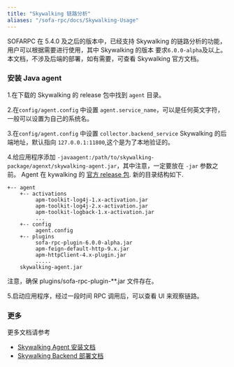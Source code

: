 ```yaml
---
title: "Skywalking 链路分析"
aliases: "/sofa-rpc/docs/Skywalking-Usage"
---
```



SOFARPC 在 5.4.0 及之后的版本中，已经支持 Skywalking 的链路分析的功能，用户可以根据需要进行使用，其中 Skywalking 的版本
要求`6.0.0-alpha`及以上。本文档，不涉及后端的部署，如有需要，可查看 Skywalking 官方文档。


### 安装 Java agent
1.在下载的 Skywalking 的 release 包中找到 `agent` 目录。

2.在`config/agent.config` 中设置 `agent.service_name`，可以是任何英文字符，一般可以设置为自己的系统名。

3.在`config/agent.config` 中设置 `collector.backend_service` Skywalking 的后端地址，默认指向 `127.0.0.1:11800`,这个是为了本地验证的。

4.给应用程序添加 `-javaagent:/path/to/skywalking-package/agenxt/skywalking-agent.jar`，其中注意，一定要放在 `-jar` 参数之前。
Agent 在 kywalking 的 [官方 release 包](http://skywalking.apache.org/downloads/). 新的目录结构如下.
```plain
+-- agent
    +-- activations
         apm-toolkit-log4j-1.x-activation.jar
         apm-toolkit-log4j-2.x-activation.jar
         apm-toolkit-logback-1.x-activation.jar
         ...
    +-- config
         agent.config  
    +-- plugins
         sofa-rpc-plugin-6.0.0-alpha.jar
         apm-feign-default-http-9.x.jar
         apm-httpClient-4.x-plugin.jar
         .....
    skywalking-agent.jar
```
注意，确保 plugins/sofa-rpc-plugin-**.jar 文件存在。

5.启动应用程序，经过一段时间 RPC 调用后，可以查看 UI 来观察链路。


### 更多

更多文档请参考

- [Skywalking Agent 安装文档](https://github.com/apache/incubator-skywalking/blob/master/docs/en/setup/service-agent/java-agent/README.md)
- [Skywalking Backend 部署文档](https://github.com/apache/incubator-skywalking/blob/master/docs/en/setup/backend/backend-ui-setup.md)
